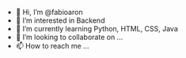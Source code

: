 - 👋 Hi, I’m @fabioaron
- 👀 I’m interested in Backend
- 🌱 I’m currently learning Python, HTML, CSS, Java
- 💞️ I’m looking to collaborate on ...
- 📫 How to reach me ...

<!---
fabioaron/fabioaron is a ✨ special ✨ repository because its `README.md` (this file) appears on your GitHub profile.
You can click the Preview link to take a look at your changes.
--->
